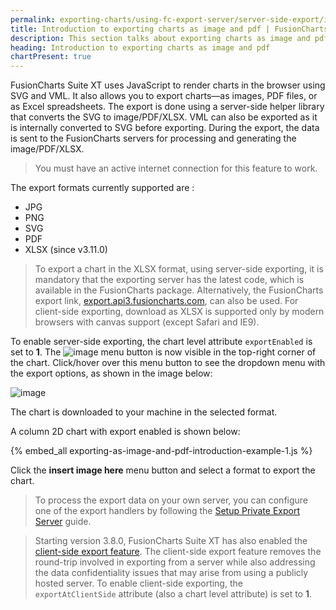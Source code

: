 ```yaml
---
permalink: exporting-charts/using-fc-export-server/server-side-export/introduction.html
title: Introduction to exporting charts as image and pdf | FusionCharts
description: This section talks about exporting charts as image and pdf.cThe export is done using a server-side helper library. VML can also be exported.
heading: Introduction to exporting charts as image and pdf
chartPresent: true
---
```


FusionCharts Suite XT uses JavaScript to render charts in the browser using SVG and VML. It also allows you to export charts—as images, PDF files, or as Excel spreadsheets. The export is done using a server-side helper library that converts the SVG to image/PDF/XLSX. VML can also be exported as it is internally converted to SVG before exporting. During the export, the data is sent to the FusionCharts servers for processing and generating the image/PDF/XLSX.
>  You must have an active internet connection for this feature to work. </p>

 The export formats currently supported are :

- JPG
- PNG
- SVG
- PDF
- XLSX (since v3.11.0)

>   To export a chart in the XLSX format, using server-side exporting, it is mandatory that the exporting server has the latest code, which is available in the FusionCharts package. Alternatively, the FusionCharts export link, [export.api3.fusioncharts.com](export.api3.fusioncharts.com), can also be used. For client-side exporting, download as XLSX is supported only by modern browsers with canvas support (except Safari and IE9). </p>

To enable server-side exporting, the chart level attribute `exportEnabled` is set to __1__. The <span> ![image](/images/exporting-as-image-and-pdf-export-button.jpg) </span> menu button is now visible in the top-right corner of the chart. Click/hover over this menu button to see the dropdown menu with the export options, as shown in the image below:

![image](/images/exporting-as-image-and-pdf-export-menu.jpg)

The chart is downloaded to your machine in the selected format.

A column 2D chart with export enabled is shown below:

{% embed_all exporting-as-image-and-pdf-introduction-example-1.js %}

Click the __insert image here__ menu button and select a format to export the chart.

>  To process the export data on your own server, you can configure one of the export handlers by following the [Setup Private Export Server](/exporting-charts/using-fc-export-server/server-side-export/setup-private-export-server/asp-net) guide. </p>

>  Starting version 3.8.0, FusionCharts Suite XT has also enabled the [client-side export feature](/exporting-charts/using-fc-export-server/client-side-export/exporting-charts-and-chart-data-using-client-side-exporting). The client-side export feature removes the round-trip involved in exporting from a  server while also addressing the data confidentiality issues that may arise from using a publicly hosted server. To enable client-side exporting, the `exportAtClientSide` attribute (also a chart level attribute) is set to __1__. </p>
